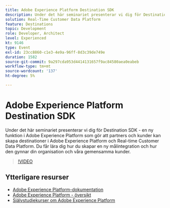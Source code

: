 ```yaml
---
title: Adobe Experience Platform Destination SDK
description: Under det här seminariet presenterar vi dig för Destination SDK - en ny funktion i Adobe Experience Platform som gör att partners och kunder kan skapa destinationer i Adobe Experience Platform och Real-time Customer Data Platform. Du får lära dig hur du skapar en ny målintegration och hur den gynnar din organisation och våra gemensamma kunder.
solution: Real-Time Customer Data Platform
feature: Destinations
topic: Development
role: Developer, Architect
level: Experienced
kt: 9146
type: Event
exl-id: 23cc8860-c1e3-4e9a-96ff-8d3c39de749e
duration: 1582
source-git-commit: 9a297cda953d4414131657f9ac84580aea0eabeb
workflow-type: tm+mt
source-wordcount: '137'
ht-degree: 5%

---
```


# Adobe Experience Platform Destination SDK

Under det här seminariet presenterar vi dig för Destination SDK - en ny funktion i Adobe Experience Platform som gör att partners och kunder kan skapa destinationer i Adobe Experience Platform och Real-time Customer Data Platform. Du får lära dig hur du skapar en ny målintegration och hur den gynnar din organisation och våra gemensamma kunder.


>[!VIDEO](https://video.tv.adobe.com/v/337583/?quality=12&learn=on&hidetitle=true)

## Ytterligare resurser

- [Adobe Experience Platform-dokumentation](https://experienceleague.adobe.com/docs/experience-platform.html)
- [Adobe Experience Platform - översikt](https://experienceleague.adobe.com/docs/experience-platform/landing/home.html)
- [Självstudiekurser om Adobe Experience Platform](https://experienceleague.adobe.com/docs/platform-learn/tutorials/overview.html?lang=sv)
